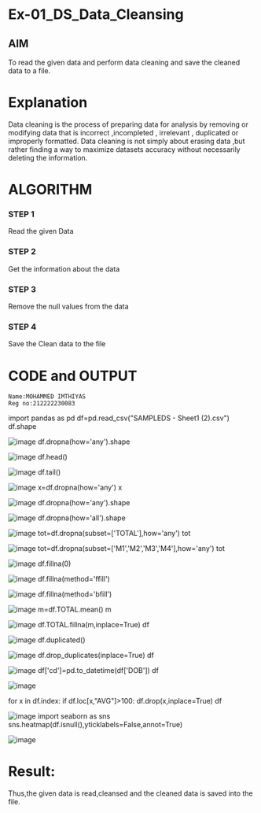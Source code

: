 # Ex-01_DS_Data_Cleansing


## AIM
To read the given data and perform data cleaning and save the cleaned data to a file. 

# Explanation
Data cleaning is the process of preparing data for analysis by removing or modifying data that is incorrect ,incompleted , irrelevant , duplicated or improperly formatted. 
Data cleaning is not simply about erasing data ,but rather finding a way to maximize datasets accuracy without necessarily deleting the information. 

# ALGORITHM
### STEP 1
Read the given Data
### STEP 2
Get the information about the data
### STEP 3
Remove the null values from the data
### STEP 4
Save the Clean data to the file

# CODE and OUTPUT
```
Name:MOHAMMED IMTHIYAS
Reg no:212222230083
```
import pandas as pd
df=pd.read_csv("SAMPLEDS - Sheet1 (2).csv")
df.shape

![image](https://github.com/imthiyas19/ODD2023-Datascience-Ex01/assets/120353416/cbe5e940-c557-4cbf-a569-6a8e6caf35bd)
df.dropna(how='any').shape

![image](https://github.com/imthiyas19/ODD2023-Datascience-Ex01/assets/120353416/285e85ee-2cea-4348-93d9-e2f011d7544e)
df.head()

![image](https://github.com/imthiyas19/ODD2023-Datascience-Ex01/assets/120353416/5fba4320-3bb9-497d-ad85-c4216daf13de)
df.tail()

![image](https://github.com/imthiyas19/ODD2023-Datascience-Ex01/assets/120353416/33555598-e151-41ca-8d6f-9c576c849a6c)
x=df.dropna(how='any')
x

![image](https://github.com/imthiyas19/ODD2023-Datascience-Ex01/assets/120353416/24293499-83d4-426f-95fb-063f81f1a87a)
df.dropna(how='any').shape

![image](https://github.com/imthiyas19/ODD2023-Datascience-Ex01/assets/120353416/b769a864-eb42-484a-87b5-8f2f2f74c8e0)
df.dropna(how='all').shape

![image](https://github.com/imthiyas19/ODD2023-Datascience-Ex01/assets/120353416/615827d6-f4e4-4100-9a7a-168c90c8a751)
tot=df.dropna(subset=['TOTAL'],how='any')
tot

![image](https://github.com/imthiyas19/ODD2023-Datascience-Ex01/assets/120353416/b9a006e0-1e52-488a-b9ed-88a2f5e2f677)
tot=df.dropna(subset=['M1','M2','M3','M4'],how='any')
tot

![image](https://github.com/imthiyas19/ODD2023-Datascience-Ex01/assets/120353416/52a3abfd-3d97-4f27-84f7-6e1a60cd58cc)
df.fillna(0)

![image](https://github.com/imthiyas19/ODD2023-Datascience-Ex01/assets/120353416/53720642-91b1-4e2d-833f-c2e6803acfff)
df.fillna(method='ffill')

![image](https://github.com/imthiyas19/ODD2023-Datascience-Ex01/assets/120353416/7832d03e-1bd9-4d36-87af-894517320e2b)
df.fillna(method='bfill')

![image](https://github.com/imthiyas19/ODD2023-Datascience-Ex01/assets/120353416/0f00b1db-ab6f-4c1a-8f6a-523749472dfd)
m=df.TOTAL.mean()
m

![image](https://github.com/imthiyas19/ODD2023-Datascience-Ex01/assets/120353416/3c1fb8c1-f72e-40f6-9a8d-2aa67a474048)
df.TOTAL.fillna(m,inplace=True)
df

![image](https://github.com/imthiyas19/ODD2023-Datascience-Ex01/assets/120353416/838b3123-ea16-4886-bec0-c809e4ea7625)
df.duplicated()

![image](https://github.com/imthiyas19/ODD2023-Datascience-Ex01/assets/120353416/69fa046f-2083-489f-92ad-9f37e66c979f)
df.drop_duplicates(inplace=True)
df

![image](https://github.com/imthiyas19/ODD2023-Datascience-Ex01/assets/120353416/dc647a3a-f976-442a-9671-59455d4af65d)
df['cd']=pd.to_datetime(df['DOB'])
df

![image](https://github.com/imthiyas19/ODD2023-Datascience-Ex01/assets/120353416/0cd18070-5f52-4aa5-8de4-4c8077029802)

for x in df.index:
  if df.loc[x,"AVG"]>100:
    df.drop(x,inplace=True)
df

![image](https://github.com/imthiyas19/ODD2023-Datascience-Ex01/assets/120353416/1b9a9896-bb52-41f6-b080-e7fd5675bb6c)
import seaborn as sns
sns.heatmap(df.isnull(),yticklabels=False,annot=True)

![image](https://github.com/imthiyas19/ODD2023-Datascience-Ex01/assets/120353416/10a1c9cc-e1d7-427d-802b-280b85b27cb1)


# Result:
Thus,the given data is read,cleansed and the cleaned data is saved into the file.

